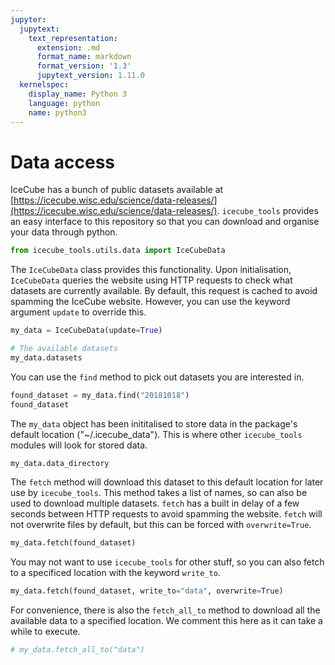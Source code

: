 ```yaml
---
jupyter:
  jupytext:
    text_representation:
      extension: .md
      format_name: markdown
      format_version: '1.3'
      jupytext_version: 1.11.0
  kernelspec:
    display_name: Python 3
    language: python
    name: python3
---
```


# Data access

IceCube has a bunch of public datasets available at [https://icecube.wisc.edu/science/data-releases/](https://icecube.wisc.edu/science/data-releases/). `icecube_tools` provides an easy interface to this repository so that you can download and organise your data through python.

```python
from icecube_tools.utils.data import IceCubeData
```

The `IceCubeData` class provides this functionality. Upon initialisation, `IceCubeData` queries the website using HTTP requests to check what datasets are currently available. By default, this request is cached to avoid spamming the IceCube website. However, you can use the keyword argument `update` to override this.

```python
my_data = IceCubeData(update=True)

# The available datasets
my_data.datasets
```

You can use the `find` method to pick out datasets you are interested in.

```python
found_dataset = my_data.find("20181018")
found_dataset
```

The `my_data` object has been inititalised to store data in the package's default location ("~/.icecube_data"). This is where other `icecube_tools` modules will look for stored data.

```python
my_data.data_directory
```

The `fetch` method will download this dataset to this default location for later use by `icecube_tools`. This method takes a list of names, so can also be used to download multiple datasets. `fetch` has a built in delay of a few seconds between HTTP requests to avoid spamming the website. `fetch` will not overwrite files by default, but this can be forced with `overwrite=True`.

```python
my_data.fetch(found_dataset)
```

You may not want to use `icecube_tools` for other stuff, so you can also fetch to a specificed location with the keyword `write_to`.

```python
my_data.fetch(found_dataset, write_to="data", overwrite=True)
```

For convenience, there is also the `fetch_all_to` method to download all the available data to a specified location. We comment this here as it can take a while to execute.

```python
# my_data.fetch_all_to("data")
```
